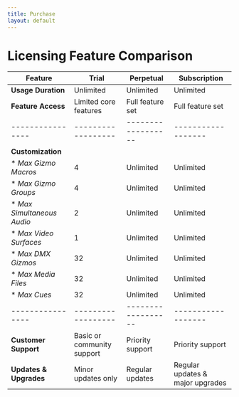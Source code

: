 ```yaml
---
title: Purchase
layout: default
---
```


<script async src="https://js.stripe.com/v3/pricing-table.js"></script>
<stripe-pricing-table pricing-table-id="prctbl_1QsIDnGOFLTmIJpusHWYBEZz"
publishable-key="pk_live_51QrsylGOFLTmIJpudO4VBYgvoW3bZS0DBJw47t52wQGY6TU96s6hkPaKFjahkqG9zJeXcJ4IGWo8FmPAHlnxmtZq00p9VyIJBE">
</stripe-pricing-table>

# Licensing Feature Comparison

| Feature         | Trial     | Perpetual | Subscription |
|----------------|------------------|------------------|------------------|
| **Usage Duration** | Unlimited | Unlimited | Unlimited |
| **Feature Access** | Limited core features | Full feature set | Full feature set |
|----------------|------------------|------------------|------------------|
| **Customization** |  |  |  |
| * _Max Gizmo Macros_ | 4 | Unlimited | Unlimited |
| * _Max Gizmo Groups_ | 4 | Unlimited | Unlimited |
| * _Max Simultaneous Audio_ | 2 | Unlimited | Unlimited |
| * _Max Video Surfaces_ | 1 | Unlimited | Unlimited |
| * _Max DMX Gizmos_ | 32 | Unlimited | Unlimited |
| * _Max Media Files_ | 32 | Unlimited | Unlimited |
| * _Max Cues_ | 32 | Unlimited | Unlimited |
|----------------|------------------|------------------|------------------|
| **Customer Support** | Basic or community support | Priority support | Priority support |
| **Updates & Upgrades** | Minor updates only | Regular updates | Regular updates & major upgrades |

